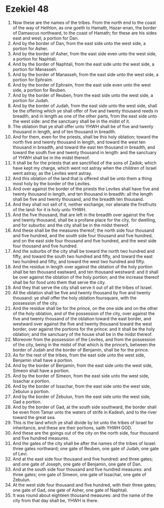 ﻿# Ezekiel 48
1. Now these are the names of the tribes. From the north end to the coast of the way of Hethlon, as one goeth to Hamath, Hazar-enan, the border of Damascus northward, to the coast of Hamath; for these are his sides east and west; a portion for Dan. 
2. And by the border of Dan, from the east side unto the west side, a portion for Asher. 
3. And by the border of Asher, from the east side even unto the west side, a portion for Naphtali. 
4. And by the border of Naphtali, from the east side unto the west side, a portion for Manasseh. 
5. And by the border of Manasseh, from the east side unto the west side, a portion for Ephraim. 
6. And by the border of Ephraim, from the east side even unto the west side, a portion for Reuben. 
7. And by the border of Reuben, from the east side unto the west side, a portion for Judah. 
8.  And by the border of Judah, from the east side unto the west side, shall be the offering which ye shall offer of five and twenty thousand reeds in breadth, and in length as one of the other parts, from the east side unto the west side: and the sanctuary shall be in the midst of it. 
9. The oblation that ye shall offer unto YHWH shall be of five and twenty thousand in length, and of ten thousand in breadth. 
10. And for them, even for the priests, shall be this holy oblation; toward the north five and twenty thousand in length, and toward the west ten thousand in breadth, and toward the east ten thousand in breadth, and toward the south five and twenty thousand in length: and the sanctuary of YHWH shall be in the midst thereof. 
11. It shall be for the priests that are sanctified of the sons of Zadok; which have kept my charge, which went not astray when the children of Israel went astray, as the Levites went astray. 
12. And this oblation of the land that is offered shall be unto them a thing most holy by the border of the Levites. 
13. And over against the border of the priests the Levites shall have five and twenty thousand in length, and ten thousand in breadth: all the length shall be five and twenty thousand, and the breadth ten thousand. 
14. And they shall not sell of it, neither exchange, nor alienate the firstfruits of the land: for it is holy unto YHWH. 
15.  And the five thousand, that are left in the breadth over against the five and twenty thousand, shall be a profane place for the city, for dwelling, and for suburbs: and the city shall be in the midst thereof. 
16. And these shall be the measures thereof; the north side four thousand and five hundred, and the south side four thousand and five hundred, and on the east side four thousand and five hundred, and the west side four thousand and five hundred. 
17. And the suburbs of the city shall be toward the north two hundred and fifty, and toward the south two hundred and fifty, and toward the east two hundred and fifty, and toward the west two hundred and fifty. 
18. And the residue in length over against the oblation of the holy portion shall be ten thousand eastward, and ten thousand westward: and it shall be over against the oblation of the holy portion; and the increase thereof shall be for food unto them that serve the city. 
19. And they that serve the city shall serve it out of all the tribes of Israel. 
20. All the oblation shall be five and twenty thousand by five and twenty thousand: ye shall offer the holy oblation foursquare, with the possession of the city. 
21.  And the residue shall be for the prince, on the one side and on the other of the holy oblation, and of the possession of the city, over against the five and twenty thousand of the oblation toward the east border, and westward over against the five and twenty thousand toward the west border, over against the portions for the prince: and it shall be the holy oblation; and the sanctuary of the house shall be in the midst thereof. 
22. Moreover from the possession of the Levites, and from the possession of the city, being in the midst of that which is the prince’s, between the border of Judah and the border of Benjamin, shall be for the prince. 
23. As for the rest of the tribes, from the east side unto the west side, Benjamin shall have a portion. 
24. And by the border of Benjamin, from the east side unto the west side, Simeon shall have a portion. 
25. And by the border of Simeon, from the east side unto the west side, Issachar a portion. 
26. And by the border of Issachar, from the east side unto the west side, Zebulun a portion. 
27. And by the border of Zebulun, from the east side unto the west side, Gad a portion. 
28. And by the border of Gad, at the south side southward, the border shall be even from Tamar unto the waters of strife in Kadesh, and to the river toward the great sea. 
29. This is the land which ye shall divide by lot unto the tribes of Israel for inheritance, and these are their portions, saith YHWH GOD. 
30.  And these are the goings out of the city on the north side, four thousand and five hundred measures. 
31. And the gates of the city shall be after the names of the tribes of Israel: three gates northward; one gate of Reuben, one gate of Judah, one gate of Levi. 
32. And at the east side four thousand and five hundred: and three gates; and one gate of Joseph, one gate of Benjamin, one gate of Dan. 
33. And at the south side four thousand and five hundred measures: and three gates; one gate of Simeon, one gate of Issachar, one gate of Zebulun. 
34. At the west side four thousand and five hundred, with their three gates; one gate of Gad, one gate of Asher, one gate of Naphtali. 
35. It was round about eighteen thousand measures: and the name of the city from that day shall be, YHWH is there. 
